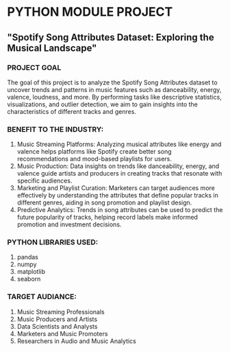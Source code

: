 # PYTHON MODULE PROJECT
## "Spotify Song Attributes Dataset: Exploring the Musical Landscape"
### PROJECT GOAL
The goal of this project is to analyze the Spotify Song Attributes dataset to uncover trends and patterns in music features such as danceability, energy, valence, loudness, and more. By performing tasks like descriptive statistics, visualizations, and outlier detection, we aim to gain insights into the characteristics of different tracks and genres.

### BENEFIT TO THE INDUSTRY:
1. Music Streaming Platforms: Analyzing musical attributes like energy and valence helps platforms like Spotify create better song recommendations and mood-based playlists for users.
2. Music Production: Data insights on trends like danceability, energy, and valence guide artists and producers in creating tracks that resonate with specific audiences.
3. Marketing and Playlist Curation: Marketers can target audiences more effectively by understanding the attributes that define popular tracks in different genres, aiding in song promotion and playlist design.
4. Predictive Analytics: Trends in song attributes can be used to predict the future popularity of tracks, helping record labels make informed promotion and investment decisions.

### PYTHON LIBRARIES USED:
1. pandas
2. numpy
3. matplotlib
4. seaborn

### TARGET AUDIANCE:
1. Music Streaming Professionals
2. Music Producers and Artists
3. Data Scientists and Analysts
4. Marketers and Music Promoters
5. Researchers in Audio and Music Analytics

